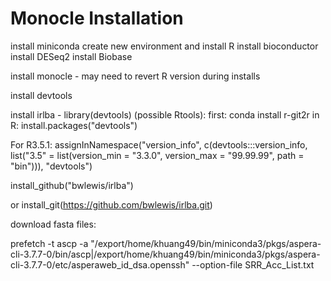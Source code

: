 # Monocle Installation

install miniconda
create new environment and install R
install bioconductor
install DESeq2
install Biobase

install monocle - may need to revert R version during installs

install devtools


install irlba -
library(devtools) (possible Rtools):
first: conda install r-git2r
in R:
install.packages("devtools")

For R3.5.1:
assignInNamespace("version_info", c(devtools:::version_info, list("3.5" = list(version_min = "3.3.0", version_max = "99.99.99", path = "bin"))), "devtools")

install_github("bwlewis/irlba")

or install_git(https://github.com/bwlewis/irlba.git)


download fasta files:

prefetch -t ascp -a "/export/home/khuang49/bin/miniconda3/pkgs/aspera-cli-3.7.7-0/bin/ascp|/export/home/khuang49/bin/miniconda3/pkgs/aspera-cli-3.7.7-0/etc/asperaweb_id_dsa.openssh" --option-file SRR_Acc_List.txt 
